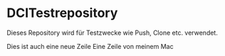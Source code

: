 # DCITestrepository

Dieses Repository wird für Testzwecke wie Push, Clone etc. verwendet.

Dies ist auch eine neue Zeile
Eine Zeile von meinem Mac
